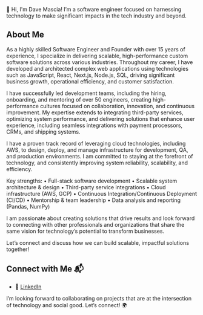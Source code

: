 👋 Hi, I'm Dave Mascia! I’m a software engineer focused on harnessing technology to make significant impacts in the tech industry and beyond.

## About Me
As a highly skilled Software Engineer and Founder with over 15 years of experience, I specialize in delivering scalable, high-performance custom software solutions across various industries. Throughout my career, I have developed and architected complex web applications using technologies such as JavaScript, React, Next.js, Node.js, SQL, driving significant business growth, operational efficiency, and customer satisfaction.

I have successfully led development teams, including the hiring, onboarding, and mentoring of over 50 engineers, creating high-performance cultures focused on collaboration, innovation, and continuous improvement. My expertise extends to integrating third-party services, optimizing system performance, and delivering solutions that enhance user experience, including seamless integrations with payment processors, CRMs, and shipping systems.

I have a proven track record of leveraging cloud technologies, including AWS, to design, deploy, and manage infrastructure for development, QA, and production environments. I am committed to staying at the forefront of technology, and consistently improving system reliability, scalability, and efficiency.

Key strengths:
	•	Full-stack software development
	•	Scalable system architecture & design
	•	Third-party service integrations
	•	Cloud infrastructure (AWS, GCP)
	•	Continuous Integration/Continuous Deployment (CI/CD)
	•	Mentorship & team leadership
	•	Data analysis and reporting (Pandas, NumPy)

I am passionate about creating solutions that drive results and look forward to connecting with other professionals and organizations that share the same vision for technology’s potential to transform businesses.

Let’s connect and discuss how we can build scalable, impactful solutions together!

## Connect with Me 📬
- 🔗 [LinkedIn](https://linkedin.com/in/davidmascia)

I’m looking forward to collaborating on projects that are at the intersection of technology and social good. Let’s connect! 🌍

